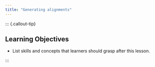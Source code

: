 ```yaml
---
title: "Generating alignments"
---
```


::: {.callout-tip}
## Learning Objectives

- List skills and concepts that learners should grasp after this lesson.

:::